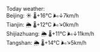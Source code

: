 Today weather:  
Beijing: ☀️ 🌡️+16°C 🌬️↓7km/h  
Tianjin: 🌦 🌡️+12°C 🌬️↘0km/h  
Shijiazhuang: 🌦 🌡️+11°C 🌬️↓11km/h  
Tangshan: 🌦 🌡️+14°C 🌬️↘5km/h  
